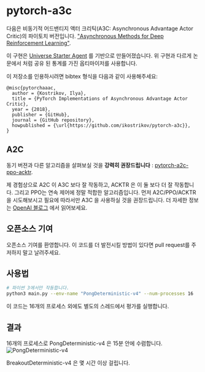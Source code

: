 # pytorch-a3c

다음은 비동기적 어드밴티지 액터 크리틱(A3C: Asynchronous Advantage Actor Critic)의 파이토치 버전입니다. ["Asynchronous Methods for Deep Reinforcement Learning"](https://arxiv.org/pdf/1602.01783v1.pdf).

이 구현은 [Universe Starter Agent](https://github.com/openai/universe-starter-agent) 를 기반으로 만들어졌습니다.
위 구현과 다르게 논문에서 처럼 공유 된 통계를 가진 옵티마이저를 사용합니다.

이 저장소를 인용하시려면 bibtex 형식을 다음과 같이 사용해주세요:

    @misc{pytorchaaac,
      author = {Kostrikov, Ilya},
      title = {PyTorch Implementations of Asynchronous Advantage Actor Critic},
      year = {2018},
      publisher = {GitHub},
      journal = {GitHub repository},
      howpublished = {\url{https://github.com/ikostrikov/pytorch-a3c}},
    }

## A2C

동기 버젼과 다른 알고리즘을 살펴보실 것을 **강력히 권장드립니다** : [pytorch-a2c-ppo-acktr](https://github.com/ikostrikov/pytorch-a2c-ppo-acktr).

제 경험상으로 A2C 이 A3C 보다 잘 작동하고, ACKTR 은 이 둘 보다 더 잘 작동합니다. 그리고 PPO는 연속 제어에 정말 적합한 알고리즘입니다. 먼저 A2C/PPO/ACKTR을 시도해보시고 필요에 따라서만 A3C 을 사용하실 것을 권장드립니다.
더 자세한 정보는 [OpenAI 블로그](https://blog.openai.com/baselines-acktr-a2c/) 에서 읽어보세요.

## 오픈소스 기여

오픈소스 기여를 환영합니다. 이 코드를 더 발전시킬 방법이 있다면 pull request를 주저하지 말고 날려주세요.

## 사용법
```bash
# 파이썬 3에서만 작동합니다.
python3 main.py --env-name "PongDeterministic-v4" --num-processes 16
```

이 코드는 16개의 프로세스 외에도 별도의 스레드에서 평가를 실행합니다.

## 결과

16개의 프로세스로 PongDeterministic-v4 은 15분 안에 수렴합니다.
![PongDeterministic-v4](images/PongReward.png)

BreakoutDeterministic-v4 은 몇 시간 이상 걸립니다.
